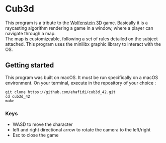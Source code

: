 # Cub3d
This program is a tribute to the [Wolfenstein 3D](https://en.wikipedia.org/wiki/Wolfenstein_3D) game.
Basically it is a raycasting algorithm rendering a game in a window, where a player can navigate through a map.    
The map is customizeable, following a set of rules detailed on the subject attached.
This program uses the minilibx graphic library to interact with the OS.
## Getting started
This program was built on macOS. It must be run specifically on a macOS environment.
On your terminal, execute in the repository of your choice :
```
git clone https://github.com/ehafidi/cub3d_42.git 
cd cub3d_42
make 
```
### Keys
* WASD to move the character
* left and right directional arrow to rotate the camera to the left/right
* Esc to close the game

